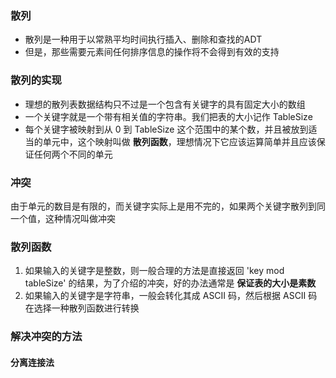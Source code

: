 ### 散列
- 散列是一种用于以常熟平均时间执行插入、删除和查找的ADT
- 但是，那些需要元素间任何排序信息的操作将不会得到有效的支持

### 散列的实现
- 理想的散列表数据结构只不过是一个包含有关键字的具有固定大小的数组
- 一个关键字就是一个带有相关值的字符串。我们把表的大小记作 TableSize
- 每个关键字被映射到从 0 到 TableSize 这个范围中的某个数，并且被放到适当的单元中，这个映射叫做 **散列函数**，理想情况下它应该运算简单并且应该保证任何两个不同的单元

### 冲突
由于单元的数目是有限的，而关键字实际上是用不完的，如果两个关键字散列到同一个值，这种情况叫做冲突

### 散列函数
1. 如果输入的关键字是整数，则一般合理的方法是直接返回 'key mod tableSize' 的结果，为了介绍的冲突，好的办法通常是 **保证表的大小是素数**
2. 如果输入的关键字是字符串，一般会转化其成 ASCII 码，然后根据 ASCII 码在选择一种散列函数进行转换

### 解决冲突的方法
#### 分离连接法